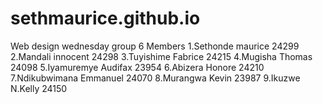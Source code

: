 # sethmaurice.github.io
Web design wednesday group 6
Members
1.Sethonde maurice 24299
2.Mandali innocent 24298
3.Tuyishime Fabrice 24215
4.Mugisha Thomas 24098
5.Iyamuremye Audifax 23954
6.Abizera Honore 24210
7.Ndikubwimana Emmanuel 24070
8.Murangwa Kevin 23987
9.Ikuzwe N.Kelly 24150
